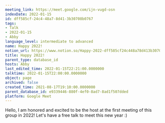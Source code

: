 ```yaml
---
meeting_link: https://meet.google.com/ijn-vugd-osn
indexDate: 2022-01-15
id: dff585cf-24c4-48a7-8d41-3b30708b0767
tags:
- Talk
- 2022-01-15
- Abby
language_level: intermediate to advanced
name: Happy 2022!
notion_url: https://www.notion.so/Happy-2022-dff585cf24c448a78d413b30708b0767
title: Happy 2022!
parent_type: database_id
hosts: Abby
last_edited_time: 2022-01-15T22:21:00.0000000
talktime: 2022-01-15T22:00:00.0000000
object: page
archived: false
created_time: 2021-08-17T19:10:00.0000000
parent_database_id: e9339446-880f-4ef0-8ad7-8ad1f507dded
platform: Google Meet
---
```


Hello, I am honored and excited to be the host at the first meeting of this group in 2022! Let's have a free talk to meet this new year :)





